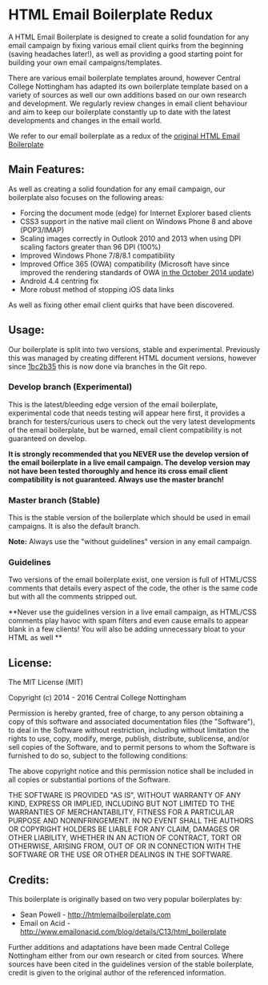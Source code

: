 HTML Email Boilerplate Redux
==============================================

A HTML Email Boilerplate is designed to create a solid foundation for any email campaign by fixing various email client quirks from the beginning (saving headaches later!), as well as providing a good starting point for building your own email campaigns/templates.

There are various email boilerplate templates around, however Central College Nottingham has adapted its own boilerplate template based on a variety of sources as well our own additions based on our own research and development. We regularly review changes in email client behaviour and aim to keep our boilerplate constantly up to date with the latest developments and changes in the email world.

We refer to our email boilerplate as a redux of the [original HTML Email Boilerplate](http://htmlemailboilerplate.com/)

## Main Features:

As well as creating a solid foundation for any email campaign, our boilerplate also focuses on the following areas:

* Forcing the document mode (edge) for Internet Explorer based clients
* CSS3 support in the native mail client on Windows Phone 8 and above (POP3/IMAP)
* Scaling images correctly in Outlook 2010 and 2013 when using DPI scaling factors greater than 96 DPI (100%)
* Improved Windows Phone 7/8/8.1 compatibility
* Improved Office 365 (OWA) compatibility (Microsoft have since improved the rendering standards of OWA [in the October 2014 update](http://blogs.office.com/2014/10/14/improving-outlook-web-app-options-settings-2/))
* Android 4.4 centring fix
* More robust method of stopping iOS data links

As well as fixing other email client quirks that have been discovered.

## Usage:

Our boilerplate is split into two versions, stable and experimental. Previously this was managed by creating different HTML document versions, however since [
1bc2b35](https://github.com/centralcollegenottingham/HTML-Email-Boilerplate-Redux/commit/1bc2b35d4e4730eb4aea203f2d8fded1a93ec0d9) this is now done via branches in the Git repo.

### Develop branch (Experimental)

This is the latest/bleeding edge version of the email boilerplate, experimental code that needs testing will appear here first, it provides a branch for testers/curious users to check out the very latest developments of the email boilerplate, but be warned, email client compatibility is not guaranteed on develop.

**It is strongly recommended that you NEVER use the develop version of the email boilerplate in a live email campaign. The develop version may not have been tested thoroughly and hence its cross email client compatibility is not guaranteed. Always use the master branch!**

### Master branch (Stable)

This is the stable version of the boilerplate which should be used in email campaigns. It is also the default branch.

**Note:** Always use the "without guidelines" version in any email campaign.

### Guidelines

Two versions of the email boilerplate exist, one version is full of HTML/CSS comments that details every aspect of the code, the other is the same code but with all the comments stripped out.

**Never use the guidelines version in a live email campaign, as HTML/CSS comments play havoc with spam filters and even cause emails to appear blank in a few clients! You will also be adding unnecessary bloat to your HTML as well **


## License:

The MIT License (MIT)

Copyright (c) 2014 - 2016 Central College Nottingham

Permission is hereby granted, free of charge, to any person obtaining a copy
of this software and associated documentation files (the "Software"), to deal
in the Software without restriction, including without limitation the rights
to use, copy, modify, merge, publish, distribute, sublicense, and/or sell
copies of the Software, and to permit persons to whom the Software is
furnished to do so, subject to the following conditions:

The above copyright notice and this permission notice shall be included in
all copies or substantial portions of the Software.

THE SOFTWARE IS PROVIDED "AS IS", WITHOUT WARRANTY OF ANY KIND, EXPRESS OR
IMPLIED, INCLUDING BUT NOT LIMITED TO THE WARRANTIES OF MERCHANTABILITY,
FITNESS FOR A PARTICULAR PURPOSE AND NONINFRINGEMENT. IN NO EVENT SHALL THE
AUTHORS OR COPYRIGHT HOLDERS BE LIABLE FOR ANY CLAIM, DAMAGES OR OTHER
LIABILITY, WHETHER IN AN ACTION OF CONTRACT, TORT OR OTHERWISE, ARISING FROM,
OUT OF OR IN CONNECTION WITH THE SOFTWARE OR THE USE OR OTHER DEALINGS IN
THE SOFTWARE.

## Credits:

This boilerplate is originally based on two very popular boilerplates by:

* Sean Powell - http://htmlemailboilerplate.com
* Email on Acid - http://www.emailonacid.com/blog/details/C13/html_boilerplate

Further additions and adaptations have been made Central College Nottingham either from our own research or cited from sources. Where sources have been cited in the guidelines version of the stable boilerplate, credit is given to the original author of the referenced information.



